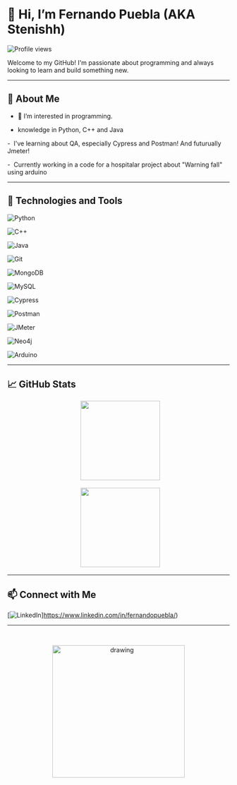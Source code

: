 # 👋 Hi, I’m Fernando Puebla (AKA Stenishh)



![Profile views](https://komarev.com/ghpvc/?username=Stenishh&color=green)



Welcome to my GitHub! I'm passionate about programming and always looking to learn and build something new.



---



## 🌱 About Me



- 👀 I’m interested in programming.

- knowledge in Python, C++ and Java

-  I've learning about QA, especially Cypress and Postman! And futurually Jmeter!

-  Currently working in a code for a hospitalar project about "Warning fall" using arduino





---



## 🚀 Technologies and Tools



![Python](https://img.shields.io/badge/-Python-3776AB?style=flat-square&logo=python&logoColor=white)

![C++](https://img.shields.io/badge/-C++-00599C?style=flat-square&logo=cplusplus&logoColor=white)

![Java](https://img.shields.io/badge/-Java-007396?style=flat-square&logo=java&logoColor=white)

![Git](https://img.shields.io/badge/-Git-F05032?style=flat-square&logo=git&logoColor=white)

![MongoDB](https://img.shields.io/badge/-MongoDB-47A248?style=flat-square&logo=mongodb&logoColor=white)

![MySQL](https://img.shields.io/badge/-MySQL-4479A1?style=flat-square&logo=mysql&logoColor=white)

![Cypress](https://img.shields.io/badge/-Cypress-17202C?style=flat-square&logo=cypress&logoColor=white)

![Postman](https://img.shields.io/badge/-Postman-FF6C37?style=flat-square&logo=postman&logoColor=white)

![JMeter](https://img.shields.io/badge/-JMeter-D22128?style=flat-square&logo=apachejmeter&logoColor=white)

![Neo4j](https://img.shields.io/badge/-Neo4j-008CC1?style=flat-square&logo=neo4j&logoColor=white)

![Arduino](https://img.shields.io/badge/-Arduino-00979D?style=flat-square&logo=arduino&logoColor=white)



---



## 📈 GitHub Stats



<div align="center">

  <img height="180em" src="https://github-readme-stats.vercel.app/api?username=Stenishh&show_icons=true&theme=tokyonight&hide_border=true" />

  <img height="180em" src="https://github-readme-stats.vercel.app/api/top-langs/?username=Stenishh&layout=compact&theme=tokyonight&hide_border=true" />

</div>



---



## 📫 Connect with Me



[![LinkedIn](https://img.shields.io/badge/-LinkedIn-0077B5?style=flat-square&logo=linkedin&logoColor=white)]https://www.linkedin.com/in/fernandopuebla/)



---



<div align="center">

  

<img src="https://media1.tenor.com/m/rWkw0t7U1y4AAAAd/mouth-slurp.gif" alt="drawing" width="300"/>



</div>
